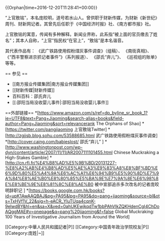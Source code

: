 {{Orphan|time=2016-12-20T11:28:41+00:00}}

“上官敫铭”，本名庞皎明，道号若水山人。曾供职于财新传媒，为财新《新世纪》周刊、财新网记者。其曾先后任职于《中国经济时报》社、《南方都市报》社。

上官敫铭的寓意，传闻有多种解释。新闻业界称，此系指“被上面的官员缴去了姓名”；其本人自称，“上官”指民权“在官上”，“敫铭”是本名谐音。

其代表作品有：
《武广铁路使用假粉煤灰事件调查》（组稿）、
《南街真相》、
《“西丰警察进京抓记者事件”》（系列报道）、
《邵氏“弃儿”》、
《巡视组的账单》等等。

== 参见 ==
* [[南方报业传媒集团|南方报业传媒集团]]
* [[财新传媒|财新传媒]]
* 百科百科：邵氏弃儿
* [[:邵阳当局没收婴儿事件|:邵阳当局没收婴儿事件]]

==外部链接==
*[https://www.amazon.com/s/ref=dp_byline_sr_book_1?ie=UTF8&text=Pang+Jiaoming&search-alias=books&field-author=Pang+Jiaoming&sort=relevancerank The Orphans of Shao]
*[https://twitter.com/pangjiaoming 上官敫铭Twitter]
*[http://zgjjsb.blog.sohu.com/53588685.html 武广铁路使用假粉煤灰事件调查]
*[http://cover.caing.com/babieslost/ 邵氏“弃儿” ]
*[http://www.washingtonpost.com/wp-dyn/content/article/2007/11/11/AR2007111101455.html Chinese Muckraking a High-Stakes Gamble]
*[http://cn.rfi.fr/%E4%B8%AD%E5%9B%BD/20131227-%E8%A2%AB%E4%B8%AD%E5%AE%A3%E9%83%A8%E8%BF%BD%E6%9D%80%E5%A4%9A%E6%AC%A1%E6%94%B9%E5%90%8D%E7%9A%84%E8%AE%B0%E8%80%85%E5%BA%9E%E7%9A%8E%E6%98%8E%E8%BE%9E%E8%81%8C%E8%AE%B0 被中宣部追杀多次改名的记者庞皎明辞职记 ]
*[https://books.google.com.hk/books?id=upK1AwAAQBAJ&pg=PA95&lpg=PA95&dq=pang+jiaoming&source=bl&ots=TxHVf1V_22&sig=h-eACR_YIuTUqa4cqnK-9elwdBY&hl=en&sa=X&ved=0ahUKEwjkqdTw1bbPAhVIkZQKHdenCgI4ChDoAQggMAE#v=onepage&q=pang%20jiaoming&f=false Global Muckraking: 100 Years of Investigative Journalism from Around the World]

[[Category:中華人民共和國記者|P]]
[[Category:中国青年政治学院校友|P]]
[[Category:庞姓|~]]